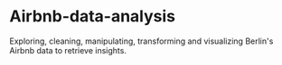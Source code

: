 # Airbnb-data-analysis
Exploring, cleaning, manipulating, transforming and visualizing Berlin's Airbnb data to retrieve insights.
